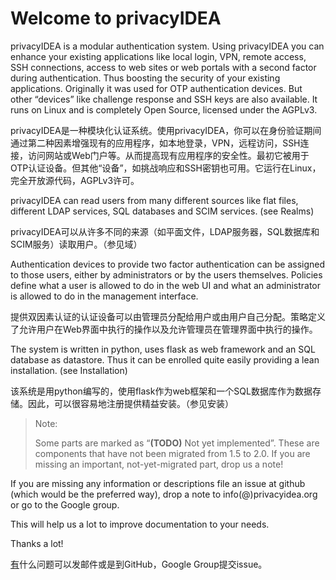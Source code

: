 # Welcome to privacyIDEA

privacyIDEA is a modular authentication system. Using privacyIDEA you can enhance your existing applications like local login, VPN, remote access, SSH connections, access to web sites or web portals with a second factor during authentication. Thus boosting the security of your existing applications. Originally it was used for OTP authentication devices. But other “devices” like challenge response  and SSH keys are also available. It runs on Linux and is completely Open Source, licensed under the AGPLv3.

privacyIDEA是一种模块化认证系统。使用privacyIDEA，你可以在身份验证期间通过第二种因素增强现有的应用程序，如本地登录，VPN，远程访问，SSH连接，访问网站或Web门户等。从而提高现有应用程序的安全性。最初它被用于OTP认证设备。但其他“设备”，如挑战响应和SSH密钥也可用。它运行在Linux，完全开放源代码，AGPLv3许可。

privacyIDEA can read users from many different sources like flat files, different LDAP services, SQL databases and SCIM services. (see Realms)

privacyIDEA可以从许多不同的来源（如平面文件，LDAP服务器，SQL数据库和SCIM服务）读取用户。（参见域）

Authentication devices to provide two factor authentication can be assigned to those users, either by administrators or by the users themselves. Policies define what a user is allowed to do in the web UI and what an administrator is allowed to do in the management interface.

提供双因素认证的认证设备可以由管理员分配给用户或由用户自己分配。策略定义了允许用户在Web界面中执行的操作以及允许管理员在管理界面中执行的操作。

The system is written in python, uses flask as web framework and an SQL database as datastore. Thus it can be enrolled quite easily providing a lean installation. (see Installation)

该系统是用python编写的，使用flask作为web框架和一个SQL数据库作为数据存储。因此，可以很容易地注册提供精益安装。（参见安装）

> Note:
> 
> Some parts are marked as “**(TODO)** Not yet implemented”. These are components that have not been migrated from 1.5 to 2.0. If you are missing an important, not-yet-migrated part, drop us a note!

If you are missing any information or descriptions file an issue at github (which would be the preferred way), drop a note to info(@)privacyidea.org or go to the Google group.

This will help us a lot to improve documentation to your needs.

Thanks a lot!

[有](#221-freeradius)什么问题可以发邮件或是到GitHub，Google Group提交issue。
